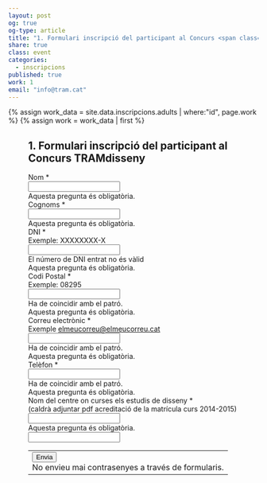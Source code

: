 ```yaml
---
layout: post
og: true
og-type: article
title: "1. Formulari inscripció del participant al Concurs <span class='bold'>TRAM</span> merchan<span class='bold'>DESIGN</span>" 
share: true
class: event
categories:
  - inscripcions
published: true
work: 1
email: "info@tram.cat"
---
```


{% assign work_data = site.data.inscripcions.adults | where:"id", page.work %}
{% assign work = work_data | first %}
<figure class="no-margin margin-bottom-1">
    <!-- <div class="embed-container embed-container_{{ work.aspect_ratio }}">
      <core-image sizing="cover" class="core-image-size" preload fade src="{{ work.featured_src }}"></core-image> 
    </div> -->
    <div class="padding-artwork-container">
      <h2>1. Formulari inscripció del participant al Concurs <span class="bold">TRAM</span>disseny</h2>
          <script type="text/javascript">
               var submitted=false;
          </script>
          <iframe name="hidden_iframe" id="hidden_iframe"
          style="display:none;" onload="if(submitted)
          {window.location='/gracies/';}">
          </iframe>
        <form action="https://docs.google.com/forms/d/12Trff2_avkJnUkJCnWS27okOlBSj6rFjQtvJA5Va-i4/formResponse" method="POST" id="ss-form" target="hidden_iframe" onsubmit="submitted=true;"><ol role="list" class="ss-question-list" style="padding-left: 0">
          <div class="ss-form-question errorbox-good" role="listitem">
          <div dir="ltr" class="ss-item ss-item-required ss-text"><div class="ss-form-entry">
          <label class="ss-q-item-label" for="entry_687878978"><div class="ss-q-title">Nom
          <label for="itemView.getDomIdToLabel()" aria-label="(Camp obligatori)"></label>
          <span class="ss-required-asterisk" aria-hidden="true">*</span></div>
          <div class="ss-q-help ss-secondary-text" dir="ltr"></div></label>
          <input type="text" name="entry.687878978" value="" class="ss-q-short" id="entry_687878978" dir="auto" aria-label="Nom  " aria-required="true" required="" title="">
          <div class="error-message" id="36061834_errorMessage"></div>
          <div class="required-message">Aquesta pregunta és obligatòria.</div>
          </div></div></div> <div class="ss-form-question errorbox-good" role="listitem">
          <div dir="ltr" class="ss-item ss-item-required ss-text"><div class="ss-form-entry">
          <label class="ss-q-item-label" for="entry_907814847"><div class="ss-q-title">Cognoms
          <label for="itemView.getDomIdToLabel()" aria-label="(Camp obligatori)"></label>
          <span class="ss-required-asterisk" aria-hidden="true">*</span></div>
          <div class="ss-q-help ss-secondary-text" dir="ltr"></div></label>
          <input type="text" name="entry.907814847" value="" class="ss-q-short" id="entry_907814847" dir="auto" aria-label="Cognoms  " aria-required="true" required="" title="">
          <div class="error-message" id="1435025098_errorMessage"></div>
          <div class="required-message">Aquesta pregunta és obligatòria.</div>
          </div></div></div> <div class="ss-form-question errorbox-good" role="listitem">
          <div dir="ltr" class="ss-item ss-item-required ss-text"><div class="ss-form-entry">
          <label class="ss-q-item-label" for="entry_1922092784"><div class="ss-q-title">DNI
          <label for="itemView.getDomIdToLabel()" aria-label="(Camp obligatori)"></label>
          <span class="ss-required-asterisk" aria-hidden="true">*</span></div>
          <div class="ss-q-help ss-secondary-text" dir="ltr">Exemple: XXXXXXXX-X</div></label>
          <input type="text" name="entry.1922092784" value="" class="ss-q-short" id="entry_1922092784" dir="auto" aria-label="DNI Exemple: XXXXXXXX-X El número de DNI entrat no és vàlid" aria-required="true" required="" pattern="(X|\d{1})\d{7}-\D{1}" title="El n&uacute;mero de DNI entrat no &eacute;s v&agrave;lid">
          <div class="error-message" id="977969337_errorMessage">El n&uacute;mero de DNI entrat no &eacute;s v&agrave;lid</div>
          <div class="required-message">Aquesta pregunta és obligatòria.</div>
          </div></div></div> <div class="ss-form-question errorbox-good" role="listitem">
          <div dir="ltr" class="ss-item ss-item-required ss-text"><div class="ss-form-entry">
          <label class="ss-q-item-label" for="entry_1346757104"><div class="ss-q-title">Codi Postal
          <label for="itemView.getDomIdToLabel()" aria-label="(Camp obligatori)"></label>
          <span class="ss-required-asterisk" aria-hidden="true">*</span></div>
          <div class="ss-q-help ss-secondary-text" dir="ltr">Exemple: 08295</div></label>
          <input type="text" name="entry.1346757104" value="" class="ss-q-short" id="entry_1346757104" dir="auto" aria-label="Codi Postal Exemple: 08295 Ha de coincidir amb el patró." aria-required="true" required="" pattern="^\d{5,6}(?:[-\s]\d{4})?$" title="Ha de coincidir amb el patr&oacute;.">
          <div class="error-message" id="673625846_errorMessage">Ha de coincidir amb el patr&oacute;.</div>
          <div class="required-message">Aquesta pregunta és obligatòria.</div>
          </div></div></div> <div class="ss-form-question errorbox-good" role="listitem">
          <div dir="ltr" class="ss-item ss-item-required ss-text"><div class="ss-form-entry">
          <label class="ss-q-item-label" for="entry_331527706"><div class="ss-q-title">Correu electrònic
          <label for="itemView.getDomIdToLabel()" aria-label="(Camp obligatori)"></label>
          <span class="ss-required-asterisk" aria-hidden="true">*</span></div>
          <div class="ss-q-help ss-secondary-text" dir="ltr">Exemple <a href="mailto:elmeucorreu@elmeucorreu.cat">elmeucorreu@elmeucorreu.cat</a></div></label>
          <input type="text" name="entry.331527706" value="" class="ss-q-short" id="entry_331527706" dir="auto" aria-label="Correu electrònic Exemple elmeucorreu@elmeucorreu.cat Ha de coincidir amb el patró." aria-required="true" required="" pattern="^[_a-z0-9-]+(.[_a-z0-9-]+)*@[a-z0-9-]+(.[a-z0-9-]+)*(.[a-z]{2,3})$" title="Ha de coincidir amb el patr&oacute;.">
          <div class="error-message" id="1294104972_errorMessage">Ha de coincidir amb el patr&oacute;.</div>
          <div class="required-message">Aquesta pregunta és obligatòria.</div>
          </div></div></div> <div class="ss-form-question errorbox-good" role="listitem">
          <div dir="ltr" class="ss-item ss-item-required ss-text"><div class="ss-form-entry">
          <label class="ss-q-item-label" for="entry_1923151561"><div class="ss-q-title">Telèfon
          <label for="itemView.getDomIdToLabel()" aria-label="(Camp obligatori)"></label>
          <span class="ss-required-asterisk" aria-hidden="true">*</span></div>
          <div class="ss-q-help ss-secondary-text" dir="ltr"></div></label>
          <input type="text" name="entry.1923151561" value="" class="ss-q-short" id="entry_1923151561" dir="auto" aria-label="Telèfon  Ha de coincidir amb el patró." aria-required="true" required="" pattern="^[9|6]{1}([\d]{2}[-]*){3}[\d]{2}$" title="Ha de coincidir amb el patr&oacute;.">
          <div class="error-message" id="1894593179_errorMessage">Ha de coincidir amb el patr&oacute;.</div>
          <div class="required-message">Aquesta pregunta és obligatòria.</div>
          </div></div></div> <div class="ss-form-question errorbox-good" role="listitem">
          <div dir="ltr" class="ss-item ss-item-required ss-text"><div class="ss-form-entry">
          <label class="ss-q-item-label" for="entry_1804931680"><div class="ss-q-title">Nom del centre on curses els estudis de disseny
          <label for="itemView.getDomIdToLabel()" aria-label="(Camp obligatori)"></label>
          <span class="ss-required-asterisk" aria-hidden="true">*</span></div>
          <div class="ss-q-help ss-secondary-text" dir="ltr">(caldrà adjuntar pdf acreditació de la matrícula curs 2014-2015)</div></label>
          <input type="text" name="entry.1804931680" value="" class="ss-q-short" id="entry_1804931680" dir="auto" aria-label="Nom del centre on curses els estudis de disseny (cal adjuntar al pdf acreditació de la matrícula curs 2014-2015) " aria-required="true" required="" title="">
          <div class="error-message" id="802495827_errorMessage"></div>
          <div class="required-message">Aquesta pregunta és obligatòria.</div>
          </div></div></div>
          <input type="hidden" name="draftResponse" value="[,,&quot;4291854145428465305&quot;]
          ">
          <input type="hidden" name="pageHistory" value="0">
          <input type="hidden" name="fbzx" value="4291854145428465305">
          <div class="ss-form-entry"><label id="ssTestLabel" for="ssTestValue"></label>
          <input type="text" name="ssTestValue" value="" id="ssTestValue" /></div>
          <div class="ss-item ss-navigate"><table id="navigation-table"><tbody><tr><td class="ss-form-entry goog-inline-block" id="navigation-buttons" dir="ltr">
          <input type="submit" name="submit" value="Envia" id="ss-submit" class="jfk-button jfk-button-action ">
          <div class="ss-password-warning ss-secondary-text">No envieu mai contrasenyes a través de formularis.</div></td>
          </tr></tbody></table></div></ol></form>
    </div>
</figure>